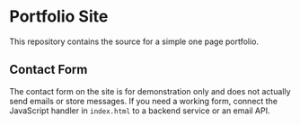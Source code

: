 # Portfolio Site

This repository contains the source for a simple one page portfolio.

## Contact Form

The contact form on the site is for demonstration only and does not actually send emails or store messages. If you need a working form, connect the JavaScript handler in `index.html` to a backend service or an email API.
